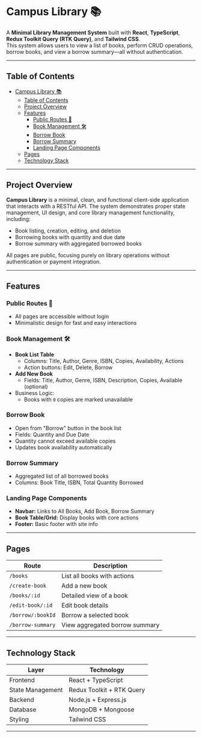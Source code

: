 # Campus Library 📚

A **Minimal Library Management System** built with **React**, **TypeScript**, **Redux Toolkit Query (RTK Query)**, and **Tailwind CSS**.  
This system allows users to view a list of books, perform CRUD operations, borrow books, and view a borrow summary—all without authentication.  

---

## Table of Contents

- [Campus Library 📚](#campus-library-)
  - [Table of Contents](#table-of-contents)
  - [Project Overview](#project-overview)
  - [Features](#features)
    - [Public Routes 🚀](#public-routes-)
    - [Book Management 🛠️](#book-management-️)
    - [Borrow Book](#borrow-book)
    - [Borrow Summary](#borrow-summary)
    - [Landing Page Components](#landing-page-components)
  - [Pages](#pages)
  - [Technology Stack](#technology-stack)

---

## Project Overview

**Campus Library** is a minimal, clean, and functional client-side application that interacts with a RESTful API. The system demonstrates proper state management, UI design, and core library management functionality, including:

- Book listing, creation, editing, and deletion  
- Borrowing books with quantity and due date  
- Borrow summary with aggregated borrowed books  

All pages are public, focusing purely on library operations without authentication or payment integration.  

---

## Features

### Public Routes 🚀
- All pages are accessible without login  
- Minimalistic design for fast and easy interactions  

### Book Management 🛠️
- **Book List Table**  
  - Columns: Title, Author, Genre, ISBN, Copies, Availability, Actions  
  - Action buttons: Edit, Delete, Borrow  
- **Add New Book**  
  - Fields: Title, Author, Genre, ISBN, Description, Copies, Available (optional)  
- Business Logic:  
  - Books with `0` copies are marked unavailable  

### Borrow Book
- Open from "Borrow" button in the book list  
- Fields: Quantity and Due Date  
- Quantity cannot exceed available copies  
- Updates book availability automatically  

### Borrow Summary
- Aggregated list of all borrowed books  
- Columns: Book Title, ISBN, Total Quantity Borrowed  

### Landing Page Components
- **Navbar:** Links to All Books, Add Book, Borrow Summary  
- **Book Table/Grid:** Display books with core actions  
- **Footer:** Basic footer with site info  

---

## Pages

| Route              | Description                           |
|--------------------|----------------------------------------|
| `/books`           | List all books with actions            |
| `/create-book`     | Add a new book                         |
| `/books/:id`       | Detailed view of a book                |
| `/edit-book/:id`   | Edit book details                      |
| `/borrow/:bookId`  | Borrow a selected book                 |
| `/borrow-summary`  | View aggregated borrow summary         |

---

## Technology Stack

| Layer           | Technology                       |
|-----------------|----------------------------------|
| Frontend        | React + TypeScript               |
| State Management| Redux Toolkit + RTK Query         |
| Backend         | Node.js + Express.js             |
| Database        | MongoDB + Mongoose               |
| Styling         | Tailwind CSS                     |

---